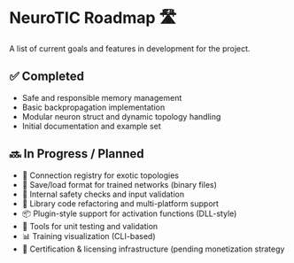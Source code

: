 # NeuroTIC Roadmap 🛣️

A list of current goals and features in development for the project.

## ✅ Completed

- Safe and responsible memory management
- Basic backpropagation implementation
- Modular neuron struct and dynamic topology handling
- Initial documentation and example set

## 🔜 In Progress / Planned

- 🔌 Connection registry for exotic topologies
- 💾 Save/load format for trained networks (binary files)
- 🧯 Internal safety checks and input validation
- 📁 Library code refactoring and multi-platform support
- 📦 Plugin-style support for activation functions (DLL-style)
- 🧪 Tools for unit testing and validation
- 📊 Training visualization (CLI-based)
- 📜 Certification & licensing infrastructure (pending monetization strategy
